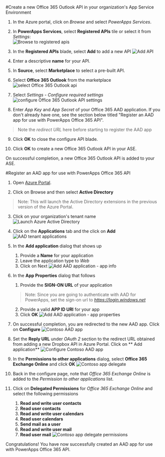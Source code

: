 <properties
	pageTitle="Add Office 365 Outlook API in PowerApps | Azure"
	description="Add a new Office 365 Outlook API in your organization's App Service Environment"
	services="powerapps"
	documentationCenter="" 
	authors="rajeshramabathiran"
	manager="dwrede"
	editor=""/>

<tags
   ms.service="powerapps"
   ms.devlang="na"
   ms.topic="article"
   ms.tgt_pltfrm="na"
   ms.workload="na" 
   ms.date="11/18/2015"
   ms.author="rajram"/>

#Create a new Office 365 Outlook API in your organization's App Service Environment

1. In the Azure portal, click on _Browse_ and select _PowerApps Services_. 

2. In **PowerApps Services**, select **Registered APIs** tile or select it from *Settings*:  
![Browse to registered apis][1]

3. In the **Registered APIs** blade, select **Add** to add a new API
![Add API][2]

4. Enter a descriptive **name** for your API.  
	
5. In **Source**, select **Marketplace** to select a pre-built API. 
	
6. Select **Office 365 Outlook** from the marketplace
![select Office 365 Outlook api][3]

7. Select *Settings - Configure required settings*
![configure Office 365 Outlook API settings][4]

8. Enter *App Key* and *App Secret* of your Office 365 AAD application. If you don't already have one, see the section below titled "Register an AAD app for use with PowerApps Office 365 API". 
> Note the _redirect URL_ here before starting to register the AAD app

9. Click **OK** to close the configure API blade.

10. Click **OK** to create a new Office 365 Outlook API in your ASE.

On successful completion, a new Office 365 Outlook API is added to your ASE.

#Register an AAD app for use with PowerApps Office 365 API

1. Open [Azure Portal][5].

2. Click on Browse and then select **Active Directory**
>Note: This will launch the Active Directory extensions in the previous version of the Azure Portal.

3. Click on your organization's tenant name
![Launch Azure Active Directory][6]

4. Click on the **Applications** tab and the click on **Add**
![AAD tenant applications][7]

5. In the **Add application** dialog that shows up
	1. Provide a **Name** for your application
	2. Leave the application type to _Web_
	3. Click on Next
![Add AAD application - app info][8]

6. In the **App Properties** dialog that follows
	1. Provide the **SIGN-ON URL** of your application
	>Note: Since you are going to authenticate with AAD for PowerApps, set the sign-on url to _https://login.windows.net_
	2. Provide a valid **APP ID URI** for your app
	3. Click **OK**
![Add AAD application - app properties][9]

7. On successful completion, you are redirected to the new AAD app. Click on **Configure**
![Contoso AAD app][10]

8. Set the **Reply URL** under _OAuth 2_ section to the redirect URL obtained from adding a new Dropbox API in Azure Portal. Click on ** Add application**
![Configure Contoso AAD app][11]

9. In the **Permissions to other applications** dialog, select **Office 365 Exchange Online** and click **OK**
![Contoso app delegate][12]

10. Back in the configure page, note that _Office 365 Exchange Online_ is added to the _Permission to other applications_ list.

11. Click on **Delegated Permissions** for _Office 365 Exchange Online_ and select the following permissions
	1. **Read and write user contacts**
	2. **Read user contacts**
	3. **Read and write user calendars**
	4. **Read user calendars**
	5. **Send mail as a user**
	6. **Read and write user mail**
	7. **Read user mail**
![Contoso app delegate permissions][13]

Congratulations! You have now successfully created an AAD app for use with PowerApps Office 365 API.

<!--References-->
[1]: ./media/powerapps-create-api-from-marketplace-office365-outlook/browse-to-registered-apis.PNG
[2]: ./media/powerapps-create-api-from-marketplace-office365-outlook/add-api.PNG
[3]: ./media/powerapps-create-api-from-marketplace-office365-outlook/select-office365-outlook-api.PNG
[4]: ./media/powerapps-create-api-from-marketplace-office365-outlook/configure-office365-outlook-api.PNG
[5]: https://portal.azure.com
[6]: ./media/powerapps-create-api-from-marketplace-office365-outlook/launch-aad.PNG
[7]: ./media/powerapps-create-api-from-marketplace-office365-outlook/aad-tenant-applications.PNG
[8]: ./media/powerapps-create-api-from-marketplace-office365-outlook/aad-tenant-applications-add-appinfo.PNG
[9]: ./media/powerapps-create-api-from-marketplace-office365-outlook/aad-tenant-applications-add-app-properties.PNG
[10]: ./media/powerapps-create-api-from-marketplace-office365-outlook/contoso-aad-app.PNG
[11]: ./media/powerapps-create-api-from-marketplace-office365-outlook/contoso-aad-app-configure.PNG
[12]: ./media/powerapps-create-api-from-marketplace-office365-outlook/contoso-aad-app-delegate-office365-outlook.PNG
[13]: ./media/powerapps-create-api-from-marketplace-office365-outlook/contoso-aad-app-delegate-office365-outlook-permissions.PNG